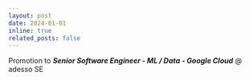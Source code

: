```yaml
---
layout: post
date: 2024-01-01
inline: true
related_posts: false
---
```


Promotion to ***Senior Software Engineer - ML / Data - Google Cloud***  @ adesso SE
